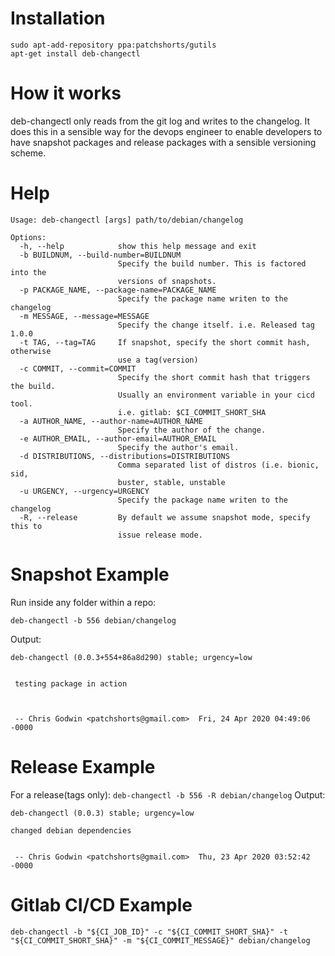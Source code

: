 # Installation

```
sudo apt-add-repository ppa:patchshorts/gutils
apt-get install deb-changectl
```

# How it works

deb-changectl only reads from the git log and writes to the changelog. It does this in a sensible way for the devops engineer to enable developers to have snapshot packages and release packages with a sensible versioning scheme.

# Help
```
Usage: deb-changectl [args] path/to/debian/changelog

Options:
  -h, --help            show this help message and exit
  -b BUILDNUM, --build-number=BUILDNUM
                        Specify the build number. This is factored into the
                        versions of snapshots.
  -p PACKAGE_NAME, --package-name=PACKAGE_NAME
                        Specify the package name writen to the changelog
  -m MESSAGE, --message=MESSAGE
                        Specify the change itself. i.e. Released tag 1.0.0
  -t TAG, --tag=TAG     If snapshot, specify the short commit hash, otherwise
                        use a tag(version)
  -c COMMIT, --commit=COMMIT
                        Specify the short commit hash that triggers the build.
                        Usually an environment variable in your cicd tool.
                        i.e. gitlab: $CI_COMMIT_SHORT_SHA
  -a AUTHOR_NAME, --author-name=AUTHOR_NAME
                        Specify the author of the change.
  -e AUTHOR_EMAIL, --author-email=AUTHOR_EMAIL
                        Specify the author's email.
  -d DISTRIBUTIONS, --distributions=DISTRIBUTIONS
                        Comma separated list of distros (i.e. bionic, sid,
                        buster, stable, unstable
  -u URGENCY, --urgency=URGENCY
                        Specify the package name writen to the changelog
  -R, --release         By default we assume snapshot mode, specify this to
                        issue release mode.
```
# Snapshot Example
Run inside any folder within a repo:

`deb-changectl -b 556 debian/changelog`

Output:

```
deb-changectl (0.0.3+554+86a8d290) stable; urgency=low


 testing package in action



 -- Chris Godwin <patchshorts@gmail.com>  Fri, 24 Apr 2020 04:49:06 -0000
 ```

# Release Example
For a release(tags only):
`deb-changectl -b 556 -R debian/changelog`
Output:
```
deb-changectl (0.0.3) stable; urgency=low

changed debian dependencies


 -- Chris Godwin <patchshorts@gmail.com>  Thu, 23 Apr 2020 03:52:42 -0000
 ```
# Gitlab CI/CD Example
`deb-changectl -b "${CI_JOB_ID}" -c "${CI_COMMIT_SHORT_SHA}" -t "${CI_COMMIT_SHORT_SHA}" -m "${CI_COMMIT_MESSAGE}" debian/changelog`
